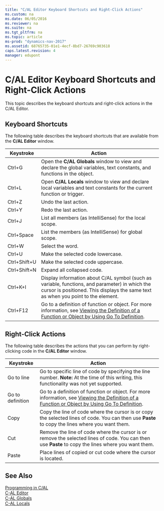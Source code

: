 ```yaml
---
title: "C/AL Editor Keyboard Shortcuts and Right-Click Actions"
ms.custom: na
ms.date: 06/05/2016
ms.reviewer: na
ms.suite: na
ms.tgt_pltfrm: na
ms.topic: article
ms-prod: "dynamics-nav-2017"
ms.assetid: 68765735-01e1-4ecf-8bd7-26769c903618
caps.latest.revision: 4
manager: edupont
---
```

# C/AL Editor Keyboard Shortcuts and Right-Click Actions
This topic describes the keyboard shortcuts and right-click actions in the C/AL Editor.  

## Keyboard Shortcuts  
 The following table describes the keyboard shortcuts that are available from the **C/AL Editor** window.  

|Keystroke|Action|  
|---------------|------------|  
|Ctrl+G|Open the **C/AL Globals** window to view and declare the global variables, text constants, and functions in the object.|  
|Ctrl+L|Open **C/AL Locals** window to view and declare local variables and text constants for the current function or trigger.|  
|Ctrl+Z|Undo the last action.|  
|Ctrl+Y|Redo the last action.|  
|Ctrl+J|List all members (as IntelliSense) for the local scope.|  
|Ctrl+Space|List the members (as IntelliSense) for global scope.|  
|Ctrl+W|Select the word.|  
|Ctrl+U|Make the selected code lowercase.|  
|Ctrl+Shift+U|Make the selected code uppercase.|  
|Ctrl+Shift+N|Expand all collapsed code.|  
|Ctrl+K+I|Display information about C/AL symbol (such as variable, functions, and parameter) in which the cursor is positioned. This displays the same text as when you point to the element.|  
|Ctrl+F12|Go to a definition of function or object. For more information, see [Viewing the Definition of a Function or Object by Using Go To Definition](Viewing-the-Definition-of-a-Function-or-Object-by-Using-Go-To-Definition.md).|  

## Right-Click Actions  
 The following table describes the actions that you can perform by right-clicking code in the **C/AL Editor** window.  

|Keystroke|Action|  
|---------------|------------|  
|Go to line|Go to specific line of code by specifying the line number. **Note:**  At the time of this writing, this functionality was not yet supported.|  
|Go to definition|Go to a definition of function or object. For more information, see [Viewing the Definition of a Function or Object by Using Go To Definition](Viewing-the-Definition-of-a-Function-or-Object-by-Using-Go-To-Definition.md).|  
|Copy|Copy the line of code where the cursor is or copy the selected lines of code. You can then use **Paste** to copy the lines where you want them.|  
|Cut|Remove the line of code where the cursor is or remove the selected lines of code. You can then use **Paste** to copy the lines where you want them.|  
|Paste|Place lines of copied or cut code where the cursor is located.|  

## See Also  
 [Programming in C/AL](Programming-in-C-AL.md)   
 [C-AL Editor](uiref/-$-S_10203_1-C-AL-Editor-$-.md)   
 [C-AL Globals](uiref/-$-S_10204-C-AL-Globals-$-.md)   
 [C-AL Locals](uiref/-$-S_10205-C-AL-Locals-$-.md)
